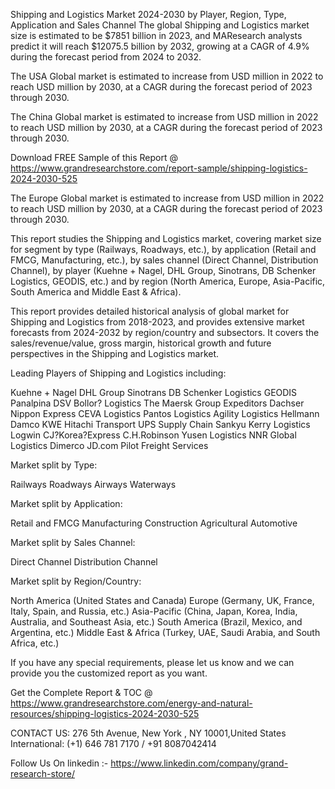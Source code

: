 Shipping and Logistics Market 2024-2030 by Player, Region, Type, Application and Sales Channel
The global Shipping and Logistics market size is estimated to be $7851 billion in 2023, and MAResearch analysts predict it will reach $12075.5 billion by 2032, growing at a CAGR of 4.9% during the forecast period from 2024 to 2032.

The USA Global market is estimated to increase from USD million in 2022 to reach USD million by 2030, at a CAGR during the forecast period of 2023 through 2030.

The China Global market is estimated to increase from USD million in 2022 to reach USD million by 2030, at a CAGR during the forecast period of 2023 through 2030.

Download FREE Sample of this Report @ https://www.grandresearchstore.com/report-sample/shipping-logistics-2024-2030-525

The Europe Global market is estimated to increase from USD million in 2022 to reach USD million by 2030, at a CAGR during the forecast period of 2023 through 2030.

This report studies the Shipping and Logistics market, covering market size for segment by type (Railways, Roadways, etc.), by application (Retail and FMCG, Manufacturing, etc.), by sales channel (Direct Channel, Distribution Channel), by player (Kuehne + Nagel, DHL Group, Sinotrans, DB Schenker Logistics, GEODIS, etc.) and by region (North America, Europe, Asia-Pacific, South America and Middle East & Africa).

This report provides detailed historical analysis of global market for Shipping and Logistics from 2018-2023, and provides extensive market forecasts from 2024-2032 by region/country and subsectors. It covers the sales/revenue/value, gross margin, historical growth and future perspectives in the Shipping and Logistics market.

Leading Players of Shipping and Logistics including:

Kuehne + Nagel
DHL Group
Sinotrans
DB Schenker Logistics
GEODIS
Panalpina
DSV
Bollor? Logistics
The Maersk Group
Expeditors
Dachser
Nippon Express
CEVA Logistics
Pantos Logistics
Agility Logistics
Hellmann
Damco
KWE
Hitachi Transport
UPS Supply Chain
Sankyu
Kerry Logistics
Logwin
CJ?Korea?Express
C.H.Robinson
Yusen Logistics
NNR Global Logistics
Dimerco
JD.com
Pilot Freight Services

Market split by Type:

Railways
Roadways
Airways
Waterways

Market split by Application:

Retail and FMCG
Manufacturing
Construction
Agricultural
Automotive

Market split by Sales Channel:

Direct Channel
Distribution Channel

Market split by Region/Country:

North America (United States and Canada)
Europe (Germany, UK, France, Italy, Spain, and Russia, etc.)
Asia-Pacific (China, Japan, Korea, India, Australia, and Southeast Asia, etc.)
South America (Brazil, Mexico, and Argentina, etc.)
Middle East & Africa (Turkey, UAE, Saudi Arabia, and South Africa, etc.)

If you have any special requirements, please let us know and we can provide you the customized report as you want.

Get the Complete Report & TOC @ https://www.grandresearchstore.com/energy-and-natural-resources/shipping-logistics-2024-2030-525

CONTACT US:
276 5th Avenue, New York , NY 10001,United States
International: (+1) 646 781 7170 / +91 8087042414

Follow Us On linkedin :- https://www.linkedin.com/company/grand-research-store/
